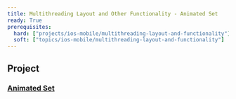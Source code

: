 ```yaml
---
title: Multithreading Layout and Other Functionality - Animated Set
ready: True
prerequisites:
  hard: ["projects/ios-mobile/multithreading-layout-and-functionality"]
  soft: ["topics/ios-mobile/multithreading-layout-and-functionality"]
---
```


## Project

### [Animated Set](<Programming%20Project%204_%20Animated%20Set%20(1).pdf>)
